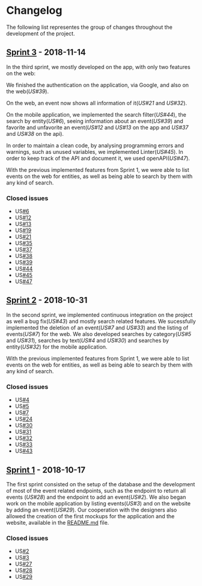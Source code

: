 # Changelog

The following list representes the group of changes throughout the development of the project.

## [Sprint 3](https://gitlab.com/ldso18-19/t3g2/tree/4f84c5aaf1fde2ff1c91d0f846a53f3374effa0b) - 2018-11-14

In the third sprint, we mostly developed on the app, with only two features on the web:

We finished the authentication on the application, via Google, and also on the web(_US#39_).

On the web, an event now shows all information of it(_US#21_ and _US#32_).

On the mobile application, we implemented the search filter(_US#44_), the search by entity(_US#6_), seeing information about an event(_US#39_) 
and favorite and unfavorite an event(_US#12_ and _US#13_ on the app and _US#37_ and _US#38_ on the api).

In order to maintain a clean code, by analysing programming errors and warnings, such as unused variables, we implemented Linter(_US#45_).
In order to keep track of the API and document it, we used openAPI(_US#47_).

With the previous implemented features from Sprint 1, we were able to list events on the web for entities, as well as being able to search by them with any kind of search.

### Closed issues
* US[#6](https://gitlab.com/ldso18-19/t3g2/issues/6)
* US[#12](https://gitlab.com/ldso18-19/t3g2/issues/12)
* US[#13](https://gitlab.com/ldso18-19/t3g2/issues/13)
* US[#19](https://gitlab.com/ldso18-19/t3g2/issues/19)
* US[#21](https://gitlab.com/ldso18-19/t3g2/issues/21)
* US[#35](https://gitlab.com/ldso18-19/t3g2/issues/35)
* US[#37](https://gitlab.com/ldso18-19/t3g2/issues/37)
* US[#38](https://gitlab.com/ldso18-19/t3g2/issues/38)
* US[#39](https://gitlab.com/ldso18-19/t3g2/issues/39)
* US[#44](https://gitlab.com/ldso18-19/t3g2/issues/44)
* US[#45](https://gitlab.com/ldso18-19/t3g2/issues/45)
* US[#47](https://gitlab.com/ldso18-19/t3g2/issues/47)


## [Sprint 2](https://gitlab.com/ldso18-19/t3g2/tree/9c2d55e624ae9ef5e13c6fe54117801b6ab8ca3d) - 2018-10-31

In the second sprint, we implemented continuous integration on the project as well a bug fix(_US#43_) and mostly search related features.
We sucessfully implemented the deletion of an event(_US#7_ and _US#33_) and the listing of events(_US#7_) for the web. We also developed searches by category(_US#5_ and _US#31_), searches by text(_US#4_ and _US#30_) and searches by entity(_US#32_) for the mobile application.

With the previous implemented features from Sprint 1, we were able to list events on the web for entities, as well as being able to search by them with any kind of search.

### Closed issues
* US[#4](https://gitlab.com/ldso18-19/t3g2/issues/4)
* US[#5](https://gitlab.com/ldso18-19/t3g2/issues/5)
* US[#7](https://gitlab.com/ldso18-19/t3g2/issues/7)
* US[#24](https://gitlab.com/ldso18-19/t3g2/issues/24)
* US[#30](https://gitlab.com/ldso18-19/t3g2/issues/30)
* US[#31](https://gitlab.com/ldso18-19/t3g2/issues/31)
* US[#32](https://gitlab.com/ldso18-19/t3g2/issues/32)
* US[#33](https://gitlab.com/ldso18-19/t3g2/issues/33)
* US[#43](https://gitlab.com/ldso18-19/t3g2/issues/43)


## [Sprint 1](https://gitlab.com/ldso18-19/t3g2/tree/f0d2fa6d006ac1f4e2c596a55e981058a3d29ed4) - 2018-10-17

The first sprint consisted on the setup of the database and the development of most of the event related endpoints, such as the endpoint to return all events (_US#28_) and the endpoint to add an event(_US#2_). We also began work on the mobile application by listing events(_US#3_) and on the website by adding an event(_US#29_). Our cooperation with the designers also allowed the creation of the first mockups for the application and the website, available in the [README.md](https://gitlab.com/ldso18-19/t3g2/blob/dev/README.md) file.

### Closed issues
* US[#2](https://gitlab.com/ldso18-19/t3g2/issues/2)
* US[#3](https://gitlab.com/ldso18-19/t3g2/issues/3)
* US[#27](https://gitlab.com/ldso18-19/t3g2/issues/27)
* US[#28](https://gitlab.com/ldso18-19/t3g2/issues/28)
* US[#29](https://gitlab.com/ldso18-19/t3g2/issues/29)
